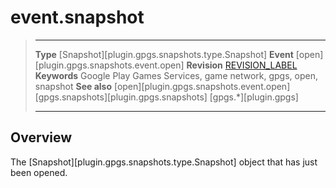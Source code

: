 # event.snapshot

> --------------------- ------------------------------------------------------------------------------------------
> __Type__              [Snapshot][plugin.gpgs.snapshots.type.Snapshot]
> __Event__             [open][plugin.gpgs.snapshots.event.open]
> __Revision__          [REVISION_LABEL](REVISION_URL)
> __Keywords__          Google Play Games Services, game network, gpgs, open, snapshot
> __See also__          [open][plugin.gpgs.snapshots.event.open]
>						[gpgs.snapshots][plugin.gpgs.snapshots]
>                       [gpgs.*][plugin.gpgs]
> --------------------- ------------------------------------------------------------------------------------------

## Overview

The [Snapshot][plugin.gpgs.snapshots.type.Snapshot] object that has just been opened.
